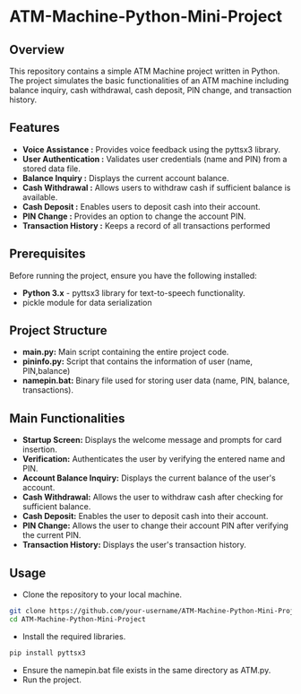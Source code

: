 # ATM-Machine-Python-Mini-Project
## Overview
This repository contains a simple ATM Machine project written in Python. The project simulates the basic functionalities of an ATM machine including balance inquiry, cash withdrawal, cash deposit, PIN change, and transaction history.

## Features
* __Voice Assistance :__ Provides voice feedback using the pyttsx3 library.
* __User Authentication :__ Validates user credentials (name and PIN) from a stored data file.
* __Balance Inquiry :__ Displays the current account balance.
* __Cash Withdrawal :__ Allows users to withdraw cash if sufficient balance is available.
* __Cash Deposit :__ Enables users to deposit cash into their account.
* __PIN Change :__ Provides an option to change the account PIN.
* __Transaction History :__ Keeps a record of all transactions performed

## Prerequisites
Before running the project, ensure you have the following installed:

* __Python 3.x__ - pyttsx3 library for text-to-speech functionality.
* pickle module for data serialization

## Project Structure
* __main.py:__ Main script containing the entire project code.
* __pininfo.py:__ Script that contains the information of user (name, PIN,balance)
* __namepin.bat:__ Binary file used for storing user data (name, PIN, balance, transactions).

## Main Functionalities
* __Startup Screen:__ Displays the welcome message and prompts for card insertion.
* __Verification:__ Authenticates the user by verifying the entered name and PIN.
* __Account Balance Inquiry:__ Displays the current balance of the user's account.
* __Cash Withdrawal:__ Allows the user to withdraw cash after checking for sufficient balance.
* __Cash Deposit:__ Enables the user to deposit cash into their account.
* __PIN Change:__ Allows the user to change their account PIN after verifying the current PIN.
* __Transaction History:__ Displays the user's transaction history.

## Usage
* Clone the repository to your local machine.
```bash
git clone https://github.com/your-username/ATM-Machine-Python-Mini-Project.git
cd ATM-Machine-Python-Mini-Project
```
* Install the required libraries.
```bash
pip install pyttsx3
```
* Ensure the namepin.bat file exists in the same directory as ATM.py.
* Run the project.








